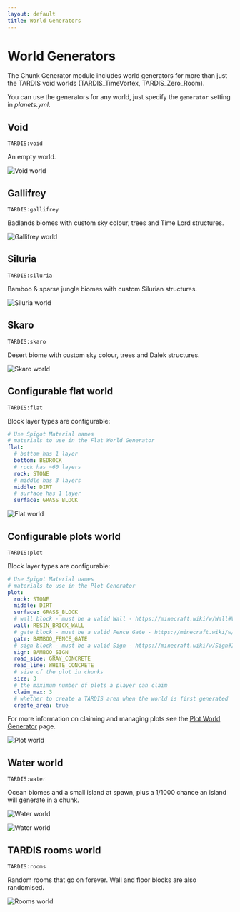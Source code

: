 ```yaml
---
layout: default
title: World Generators
---
```


# World Generators

The Chunk Generator module includes world generators for more than just the TARDIS void worlds (TARDIS_TimeVortex, TARDIS_Zero_Room).

You can use the generators for any world, just specify the `generator` setting in _planets.yml_.

## Void

`TARDIS:void`

An empty world.

![Void world](/images/docs/void_world.jpg)

## Gallifrey

`TARDIS:gallifrey`

Badlands biomes with custom sky colour, trees and Time Lord structures.

![Gallifrey world](/images/docs/gallifrey.jpg)

## Siluria

`TARDIS:siluria`

Bamboo & sparse jungle biomes with custom Silurian structures.

![Siluria world](/images/docs/siluria.jpg)

## Skaro

`TARDIS:skaro`

Desert biome with custom sky colour, trees and Dalek structures.

![Skaro world](/images/docs/skaro.jpg)

## Configurable flat world

`TARDIS:flat`

Block layer types are configurable:

```yaml title="/plugins/TARDIS/generator.yml"
# Use Spigot Material names
# materials to use in the Flat World Generator
flat:
  # bottom has 1 layer
  bottom: BEDROCK
  # rock has ~60 layers
  rock: STONE
  # middle has 3 layers
  middle: DIRT
  # surface has 1 layer
  surface: GRASS_BLOCK
```

![Flat world](/images/docs/flat_world.jpg)

## Configurable plots world

`TARDIS:plot`

Block layer types are configurable:

```yaml title="/plugins/TARDIS/generator.yml"
# Use Spigot Material names
# materials to use in the Plot Generator
plot:
  rock: STONE
  middle: DIRT
  surface: GRASS_BLOCK
  # wall block - must be a valid Wall - https://minecraft.wiki/w/Wall#Variants
  wall: RESIN_BRICK_WALL
  # gate block - must be a valid Fence Gate - https://minecraft.wiki/w/Fence_Gate#ID
  gate: BAMBOO_FENCE_GATE
  # sign block - must be a valid Sign - https://minecraft.wiki/w/Sign#ID
  sign: BAMBOO_SIGN
  road_side: GRAY_CONCRETE
  road_line: WHITE_CONCRETE
  # size of the plot in chunks
  size: 3
  # the maximum number of plots a player can claim
  claim_max: 3
  # whether to create a TARDIS area when the world is first generated
  create_area: true
```

For more information on claiming and managing plots see the [Plot World Generator](/plots) page.

![Plot world](/images/docs/plot_world.jpg)

## Water world

`TARDIS:water`

Ocean biomes and a small island at spawn, plus a 1/1000 chance an island will generate in a chunk.

![Water world](/images/docs/water_world_1.jpg)

![Water world](/images/docs/water_world_2.jpg)

## TARDIS rooms world

`TARDIS:rooms`

Random rooms that go on forever. Wall and floor blocks are also randomised.

![Rooms world](/images/docs/rooms_world.jpg)
